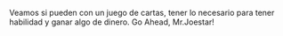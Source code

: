 Veamos si pueden con un juego de cartas, tener lo necesario para tener habilidad y ganar algo de dinero.
Go Ahead, Mr.Joestar!
